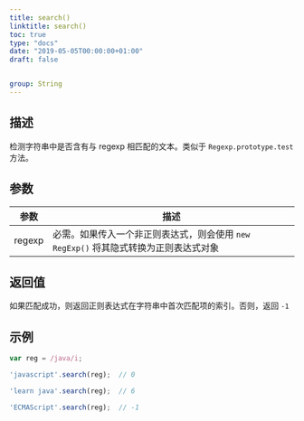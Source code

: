 ```yaml
---
title: search()
linktitle: search()
toc: true
type: "docs"
date: "2019-05-05T00:00:00+01:00"
draft: false


group: String
---
```


## 描述

检测字符串中是否含有与 regexp 相匹配的文本。类似于 `Regexp.prototype.test` 方法。

## 参数

参数 | 描述
---|---
regexp | 必需。如果传入一个非正则表达式，则会使用 `new RegExp()` 将其隐式转换为正则表达式对象

## 返回值

如果匹配成功，则返回正则表达式在字符串中首次匹配项的索引。否则，返回 `-1`

## 示例

```js
var reg = /java/i;

'javascript'.search(reg);  // 0

'learn java'.search(reg);  // 6

'ECMAScript'.search(reg);  // -1
```
